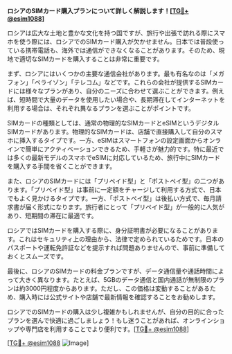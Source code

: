 **ロシアのSIMカード購入プランについて詳しく解説します！[[TG💪+ @esim1088](https://t.me/s/esim1088)]**

ロシアは広大な土地と豊かな文化を持つ国ですが、旅行や出張で訪れる際にスマホを使う際には、ロシアでのSIMカード購入が欠かせません。日本では普段使っている携帯電話も、海外では通信ができなくなることがあります。そのため、現地で適切なSIMカードを購入することは非常に重要です。

まず、ロシアにはいくつかの主要な通信会社があります。最も有名なのは「メガフォン」「ベライゾン」「テレコム」などです。これらの会社が提供するSIMカードには様々なプランがあり、自分のニーズに合わせて選ぶことができます。例えば、短時間で大量のデータを使用したい場合や、長期滞在してインターネットを利用する場合は、それぞれ異なるプランを選ぶことがポイントです。

SIMカードの種類としては、通常の物理的なSIMカードとeSIMというデジタルSIMカードがあります。物理的なSIMカードは、店舗で直接購入して自分のスマホに挿入するタイプです。一方、eSIMはスマートフォンの設定画面からオンラインで簡単にアクティベーションできるため、手軽さが魅力的です。特に最近では多くの最新モデルのスマホでeSIMに対応しているため、旅行中にSIMカードを購入する手間を省くことができます。

また、ロシアのSIMカードには「プリペイド型」と「ポストペイ型」の二つがあります。「プリペイド型」は事前に一定額をチャージして利用する方式で、日本でもよく見かけるタイプです。一方、「ポストペイ型」は後払い方式で、毎月請求書が届く形式になります。旅行者にとって「プリペイド型」が一般的に人気があり、短期間の滞在に最適です。

ロシアではSIMカードを購入する際に、身分証明書が必要になることがあります。これはセキュリティ上の理由から、法律で定められているためです。日本のパスポートや運転免許証などを提示すれば問題ありませんので、事前に準備しておくとスムーズです。

最後に、ロシアのSIMカードの料金プランですが、データ通信量や通話時間によって大きく異なります。たとえば、5GBのデータ通信と国内通話が無制限のプランは約3000円程度からあります。ただし、この価格は変動することがあるため、購入時には公式サイトや店舗で最新情報を確認することをお勧めします。

ロシアでのSIMカードの購入は少し複雑かもしれませんが、自分の目的に合ったプランを選んで快適に過ごしましょう！もし迷うことがあれば、オンラインショップや専門店を利用することでより便利です。[[TG💪+ @esim1088](https://t.me/s/esim1088)]

[[TG💪+ @esim1088](https://t.me/s/esim1088) ![Image](https://i.postimg.cc/Y0z9fWf4/image.png)]